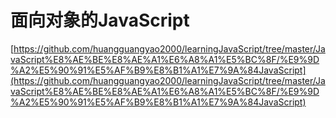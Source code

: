 # 面向对象的JavaScript

[https://github.com/huangguangyao2000/learningJavaScript/tree/master/JavaScript%E8%AE%BE%E8%AE%A1%E6%A8%A1%E5%BC%8F/%E9%9D%A2%E5%90%91%E5%AF%B9%E8%B1%A1%E7%9A%84JavaScript](https://github.com/huangguangyao2000/learningJavaScript/tree/master/JavaScript%E8%AE%BE%E8%AE%A1%E6%A8%A1%E5%BC%8F/%E9%9D%A2%E5%90%91%E5%AF%B9%E8%B1%A1%E7%9A%84JavaScript)

